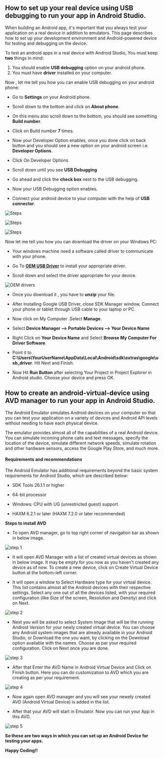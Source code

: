 ## How to set up your real device using USB debugging to run your app in Android Studio.

When building an Android app, it's important that you always test your application on a real device in addition to emulators. This page describes how to set up your development environment and Android-powered device for testing and debugging on the device.

To test an android apps in a real device with Android Studio, You must keep **two** things in mind:

1.	You should enable **USB debugging** option on your android phone.
2.	You must have **driver** installed on your computer.


Now , let me tell you how you can enable USB debugging on your android phone:

*	Go to **Settings** on your Android phone.

*	Scroll down to the bottom and click on **About phone**.

*	On this menu also scroll down to the bottom, you should see something **Build number**.

*	Click on Build number **7** times.

*	Now your Developer Option enables, once you done click on back button and you should see a new option on your android screen i.e. **Developer Options**.

*	Click On Developer Options

*	Scroll down until you see **USB Debugging**

*	Go ahead and click the **check box** next to the USB debugging.

*	Now your USB Debugging option enables.

*	Connect your android device to your computer with the help of **USB connector**.

![Steps](https://drive.google.com/uc?export=view&id=1eQa3pKg37roJrUyPaPicwvphWbD-lyrT)

![Steps](https://drive.google.com/uc?export=view&id=1j0NUB-3bThojLj94li85QdiU2XLLKWoT)

![Steps](https://drive.google.com/uc?export=view&id=1SLFN9Wwaj7gVi8TBAsR5HKN_4tZwnhwG)

Now let me tell you how you can download the driver on your Windows PC:

* Your windows machine need a software called driver to communicate with your phone.

*	Go To [**OEM USB Driver**](https://developer.android.com/studio/run/oem-usb) to install your appropriate driver.

*	Scroll down and select the driver appropriate for your device.

![OEM drivers](https://drive.google.com/uc?export=view&id=1RFBRLPFa_Gn66NNnZba3294XxcRFhrPC)

*	Once you download it , you have to **unzip** your file.

*	After Installing Google USB Driver, close SDK Manager window, Connect your phone or tablet through USB cable to your laptop or PC.

*	Now click on My Computer .Select **Manage**.

*	Select **Device Manager –> Portable Devices –> Your Device Name**

*	Right Click on **Your Device Name** and Select **Browse My Computer For Driver Software**.

*	Point it to **C:\Users\YourUserName\AppData\Local\Android\sdk\extras\google\usb_driver**. Hit Next and Finish.

*	Now Hit **Run Button** after selecting Your Project in Project Explorer in Android studio. Choose your device and press OK.

## How to create an android-virtual-device using AVD manager to run your app in Android Studio.

The Android Emulator simulates Android devices on your computer so that you can test your application on a variety of devices and Android API levels without needing to have each physical device.

The emulator provides almost all of the capabilities of a real Android device. You can simulate incoming phone calls and text messages, specify the location of the device, simulate different network speeds, simulate rotation and other hardware sensors, access the Google Play Store, and much more.

#### Requirements and recommendations

The Android Emulator has additional requirements beyond the basic system requirements for Android Studio, which are described below:

*	SDK Tools 26.1.1 or higher

*	64-bit processor

*	Windows: CPU with UG (unrestricted guest) support

*	HAXM 6.2.1 or later (HAXM 7.2.0 or later recommended)

**Steps to install AVD**

*	To open AVD manager, go to top right corner of navigation bar as shown in below image.

![step 1](https://drive.google.com/uc?export=view&id=1yxQDP-ChSyacZX_z_Oqm_jHNjJjPfRQX)

*	It will open AVD Manager with a list of created virtual devices as shown in below image. It may be empty for you now as you haven't created any device as of now. To create a new device, click on Create Virtual Device button at the bottom-left corner.

*	It will open a window to Select Hardware type for your virtual device. This list contains almost all the Android devices with their respective settings. Select any one out of all the devices listed, with your required configuration (like Size of the screen, Resolution and Density) and click on Next.

![step 2](https://drive.google.com/uc?export=view&id=1ZL2bb5hQ7oAr-KhkWGDUuVVY0L9QwOWJ)

*	Next you will be asked to select System Image that will be the running Android Version for your newly created virtual device. You can choose any Android system images that are already available in your Android Studio, or Download the one you want, by clicking on the Download option available with the names.  Choose as per your required configuration. Click on Next once you are done.

![step 3](https://drive.google.com/uc?export=view&id=1TXviT2pocImfJqfspt33R78WeluGO3PT)

*	After that Enter the AVD Name in Android Virtual Device and Click on Finish button. Here you can do customization to AVD which you are creating as per your requirement.

![step 4](https://drive.google.com/uc?export=view&id=1i37PTwOetdL0uejNLfFDASl4qL_gqC5q)

*	Now again open AVD manager and you will see your newely created AVD (Android Virtual Device) is added in the list.

*	After that your AVD will start in Emulator. Now you can run your App in this AVD.

![step 5](https://drive.google.com/uc?export=view&id=1yBhHAqbS2AHYKydiiECuqTIKmdLibJ7b)

**So these are two ways in which you can set up an Android Device for testing your apps.**

**Happy Coding!!**
